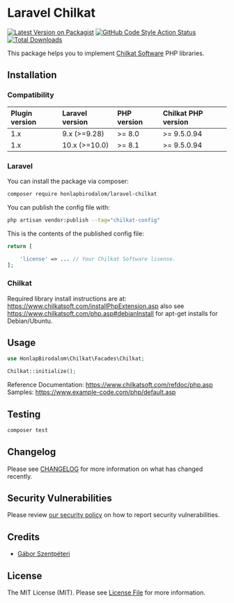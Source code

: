 # Laravel Chilkat

[![Latest Version on Packagist](https://img.shields.io/packagist/v/honlapbirodalom/laravel-chilkat.svg?style=flat-square)](https://packagist.org/packages/honlapbirodalom/laravel-chilkat)
[![GitHub Code Style Action Status](https://img.shields.io/github/actions/workflow/status/honlapbirodalom/laravel-chilkat/fix-php-code-style-issues.yml?branch=main&label=code%20style&style=flat-square)](https://github.com/honlapbirodalom/laravel-chilkat/actions?query=workflow%3A"Fix+PHP+code+style+issues"+branch%3Amain)
[![Total Downloads](https://img.shields.io/packagist/dt/honlapbirodalom/laravel-chilkat.svg?style=flat-square)](https://packagist.org/packages/honlapbirodalom/laravel-chilkat)

This package helps you to implement [Chilkat Software](https://www.chilkatsoft.com/) PHP libraries.

## Installation

### Compatibility

| Plugin version | Laravel version | PHP version | Chilkat PHP version |
|:---------------|:----------------|:------------|:--------------------|
| 1.x            | 9.x (\>=9.28)   | \>= 8.0     | \>= 9.5.0.94        |
| 1.x            | 10.x (\>=10.0)  | \>= 8.1     | \>= 9.5.0.94        |

### Laravel

You can install the package via composer:

```bash
composer require honlapbirodalom/laravel-chilkat
```

You can publish the config file with:

```bash
php artisan vendor:publish --tag="chilkat-config"
```

This is the contents of the published config file:

```php
return [

    'license' => ... // Your Chilkat Software lisense.
];
```

### Chilkat

Required library install instructions are at:  https://www.chilkatsoft.com/installPhpExtension.asp also
see https://www.chilkatsoft.com/php.asp#debianInstall for apt-get installs for Debian/Ubuntu.

## Usage

```php
use HonlapBirodalom\Chilkat\Facades\Chilkat;

Chilkat::initialize();
```

Reference Documentation: https://www.chilkatsoft.com/refdoc/php.asp <br>
Samples: https://www.example-code.com/php/default.asp

## Testing

```bash
composer test
```

## Changelog

Please see [CHANGELOG](CHANGELOG.md) for more information on what has changed recently.

## Security Vulnerabilities

Please review [our security policy](../../security/policy) on how to report security vulnerabilities.

## Credits

- [Gábor Szentpéteri](https://github.com/StpGabriel)

## License

The MIT License (MIT). Please see [License File](LICENSE.md) for more information.
